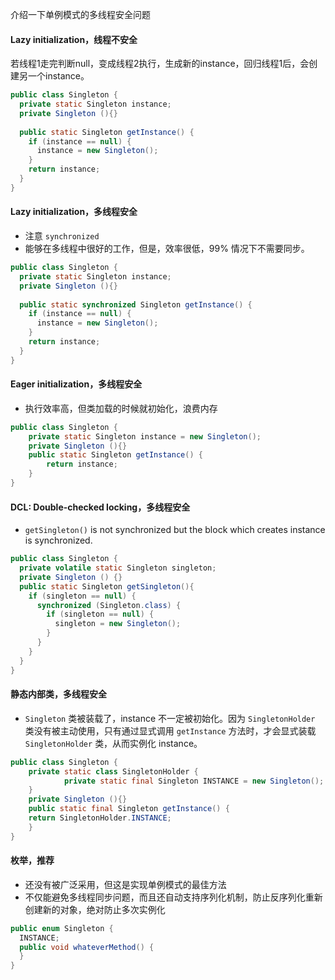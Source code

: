 介绍一下单例模式的多线程安全问题

#### Lazy initialization，线程不安全

若线程1走完判断null，变成线程2执行，生成新的instance，回归线程1后，会创建另一个instance。

```java
public class Singleton {
  private static Singleton instance;
  private Singleton (){}
  
  public static Singleton getInstance() {
    if (instance == null) {
      instance = new Singleton();
    }
    return instance;
  }
}
```



#### Lazy initialization，多线程安全

- 注意 `synchronized`
- 能够在多线程中很好的工作，但是，效率很低，99% 情况下不需要同步。

```java
public class Singleton {
  private static Singleton instance;
  private Singleton (){}
  
  public static synchronized Singleton getInstance() {
    if (instance == null) {
      instance = new Singleton();
    }
    return instance;
  }
}
```



#### Eager initialization，多线程安全

- 执行效率高，但类加载的时候就初始化，浪费内存

```java
public class Singleton {  
	private static Singleton instance = new Singleton();  
	private Singleton (){}  
	public static Singleton getInstance() {  
		return instance;  
	}  
}
```



#### DCL: Double-checked locking，多线程安全

- `getSingleton()` is not synchronized but the block which creates instance is synchronized.

```java
public class Singleton {
  private volatile static Singleton singleton;
  private Singleton () {}
  public static Singleton getSingleton(){
    if (singleton == null) {
      synchronized (Singleton.class) {
        if (singleton == null) {
          singleton = new Singleton();
        }
      }
    }
  }
}
```



#### 静态内部类，多线程安全

-  `Singleton` 类被装载了，instance 不一定被初始化。因为 `SingletonHolder` 类没有被主动使用，只有通过显式调用 `getInstance` 方法时，才会显式装载 `SingletonHolder` 类，从而实例化 instance。

```java
public class Singleton {  
    private static class SingletonHolder {  
    		private static final Singleton INSTANCE = new Singleton();  
    }  
    private Singleton (){}  
    public static final Singleton getInstance() {  
    return SingletonHolder.INSTANCE;  
    }  
}
```





#### 枚举，推荐

- 还没有被广泛采用，但这是实现单例模式的最佳方法
- 不仅能避免多线程同步问题，而且还自动支持序列化机制，防止反序列化重新创建新的对象，绝对防止多次实例化

```java
public enum Singleton {
  INSTANCE;
  public void whateverMethod() {
  }
}
```



